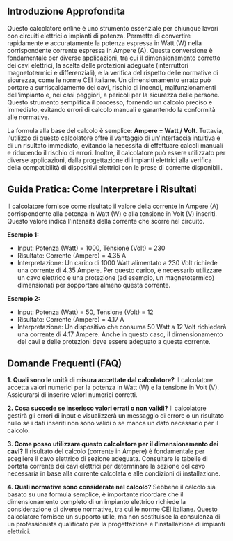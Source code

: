 ## Introduzione Approfondita

Questo calcolatore online è uno strumento essenziale per chiunque lavori con circuiti elettrici o impianti di potenza.  Permette di convertire rapidamente e accuratamente la potenza espressa in Watt (W) nella corrispondente corrente espressa in Ampere (A).  Questa conversione è fondamentale per diverse applicazioni, tra cui il dimensionamento corretto dei cavi elettrici, la scelta delle protezioni adeguate (interruttori magnetotermici e differenziali), e la verifica del rispetto delle normative di sicurezza, come le norme CEI italiane.  Un dimensionamento errato può portare a surriscaldamento dei cavi, rischio di incendi, malfunzionamenti dell'impianto e, nei casi peggiori, a pericoli per la sicurezza delle persone.  Questo strumento semplifica il processo, fornendo un calcolo preciso e immediato, evitando errori di calcolo manuali e garantendo la conformità alle normative.

La formula alla base del calcolo è semplice: **Ampere = Watt / Volt**.  Tuttavia, l'utilizzo di questo calcolatore offre il vantaggio di un'interfaccia intuitiva e di un risultato immediato, evitando la necessità di effettuare calcoli manuali e riducendo il rischio di errori.  Inoltre, il calcolatore può essere utilizzato per diverse applicazioni, dalla progettazione di impianti elettrici alla verifica della compatibilità di dispositivi elettrici con le prese di corrente disponibili.

## Guida Pratica: Come Interpretare i Risultati

Il calcolatore fornisce come risultato il valore della corrente in Ampere (A) corrispondente alla potenza in Watt (W) e alla tensione in Volt (V) inseriti.  Questo valore indica l'intensità della corrente che scorre nel circuito.

**Esempio 1:**
- Input: Potenza (Watt) = 1000, Tensione (Volt) = 230
- Risultato: Corrente (Ampere) = 4.35 A
- Interpretazione:  Un carico di 1000 Watt alimentato a 230 Volt richiede una corrente di 4.35 Ampere.  Per questo carico, è necessario utilizzare un cavo elettrico e una protezione (ad esempio, un magnetotermico) dimensionati per sopportare almeno questa corrente.

**Esempio 2:**
- Input: Potenza (Watt) = 50, Tensione (Volt) = 12
- Risultato: Corrente (Ampere) = 4.17 A
- Interpretazione: Un dispositivo che consuma 50 Watt a 12 Volt richiederà una corrente di 4.17 Ampere.  Anche in questo caso, il dimensionamento dei cavi e delle protezioni deve essere adeguato a questa corrente.

## Domande Frequenti (FAQ)

**1. Quali sono le unità di misura accettate dal calcolatore?**
Il calcolatore accetta valori numerici per la potenza in Watt (W) e la tensione in Volt (V).  Assicurarsi di inserire valori numerici corretti.

**2. Cosa succede se inserisco valori errati o non validi?**
Il calcolatore gestirà gli errori di input e visualizzerà un messaggio di errore o un risultato nullo se i dati inseriti non sono validi o se manca un dato necessario per il calcolo.

**3. Come posso utilizzare questo calcolatore per il dimensionamento dei cavi?**
Il risultato del calcolo (corrente in Ampere) è fondamentale per scegliere il cavo elettrico di sezione adeguata.  Consultare le tabelle di portata corrente dei cavi elettrici per determinare la sezione del cavo necessaria in base alla corrente calcolata e alle condizioni di installazione.

**4.  Quali normative sono considerate nel calcolo?**
Sebbene il calcolo sia basato su una formula semplice, è importante ricordare che il dimensionamento completo di un impianto elettrico richiede la considerazione di diverse normative, tra cui le norme CEI italiane.  Questo calcolatore fornisce un supporto utile, ma non sostituisce la consulenza di un professionista qualificato per la progettazione e l'installazione di impianti elettrici.